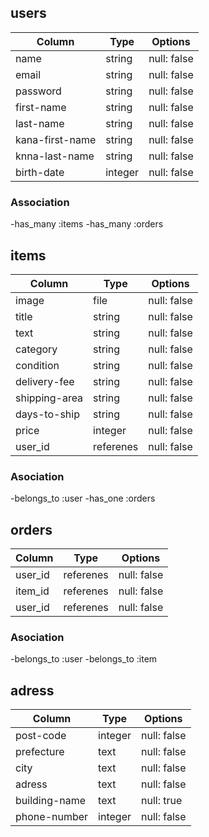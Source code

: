 ## users
|Column|Type|Options|
|------|----|-------|
| name            | string  | null: false |
| email           | string  | null: false |
| password        | string  | null: false |
| first-name      | string  | null: false |
| last-name       | string  | null: false |
| kana-first-name | string  | null: false |
| knna-last-name  | string  | null: false |
| birth-date      | integer | null: false |

### Association
-has_many :items
-has_many :orders

## items
|Column|Type|Options|
|------|----|-------|
| image         | file      | null: false |
| title         | string    | null: false |
| text          | string    | null: false |
| category      | string    | null: false |
| condition     | string    | null: false |
| delivery-fee  | string    | null: false |
| shipping-area | string    | null: false |
| days-to-ship  | string    | null: false |
| price         | integer   | null: false |
| user_id       | referenes | null: false |

### Asociation
-belongs_to :user
-has_one :orders

## orders
|Column|Type|Options|
|------|----|-------|
| user_id   | referenes | null: false |  ←customer
| item_id   | referenes | null: false |
| user_id   | referenes | null: false |  ←seller

### Asociation
-belongs_to :user
-belongs_to :item

## adress
|Column|Type|Options|
|------|----|-------|
| post-code     | integer | null: false |
| prefecture    | text    | null: false |
| city          | text    | null: false |
| adress        | text    | null: false |
| building-name | text    | null: true |
| phone-number  | integer | null: false |
